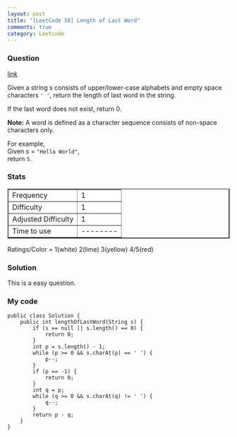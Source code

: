 ```yaml
---
layout: post
title: "[LeetCode 58] Length of Last Word"
comments: true
category: Leetcode
---
```


### Question

[link](http://oj.leetcode.com/problems/length-of-last-word/)

<div class="question-content">
            <p></p><p>Given a string <i>s</i> consists of upper/lower-case alphabets and empty space characters <code>' '</code>, return the length of last word in the string.</p>

<p>If the last word does not exist, return 0.</p>

<p><b>Note:</b> A word is defined as a character sequence consists of non-space characters only.</p>

<p>
For example, <br>
Given <i>s</i> = <code>"Hello World"</code>,<br>
return <code>5</code>.
</p><p></p>
          </div>

### Stats

<table border="2">
	<tr>
		<td>Frequency</td>
		<td bgcolor="white">1</td>
	</tr>
	<tr>
		<td>Difficulty</td>
		<td bgcolor="white">1</td>
	</tr>
	<tr>
		<td>Adjusted Difficulty</td>
		<td bgcolor="white">1</td>
	</tr>
	<tr>
		<td>Time to use</td>
		<td bgcolor="white">--------</td>
	</tr>
</table>

Ratings/Color = 1(white) 2(lime) 3(yellow) 4/5(red)

### Solution

This is a easy question.

### My code

    public class Solution {
        public int lengthOfLastWord(String s) {
            if (s == null || s.length() == 0) {
                return 0;
            }
            int p = s.length() - 1;
            while (p >= 0 && s.charAt(p) == ' ') {
                p--;
            }
            if (p == -1) {
                return 0;
            }
            int q = p;
            while (q >= 0 && s.charAt(q) != ' ') {
                q--;
            }
            return p - q;
        }
    }
